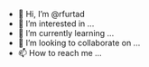 - 👋 Hi, I’m @rfurtad
- 👀 I’m interested in ...
- 🌱 I’m currently learning ...
- 💞️ I’m looking to collaborate on ...
- 📫 How to reach me ...

<!---
rfurtad/rfurtad is a ✨ special ✨ repository because its `README.md` (this file) appears on your GitHub profile.
You can click the Preview link to take a look at your changes.
--->
